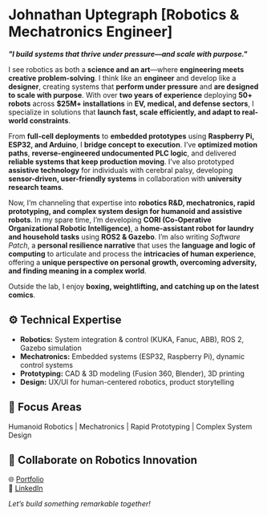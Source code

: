 # **Johnathan Uptegraph [Robotics & Mechatronics Engineer]**  
***"I build systems that thrive under pressure—and scale with purpose."***

I see robotics as both a **science and an art**—where **engineering meets creative problem-solving**. I think like an **engineer** and develop like a **designer**, creating systems that **perform under pressure** and **are designed to scale with purpose**. With over **two years of experience** deploying **50+ robots** across **$25M+ installations** in **EV, medical, and defense sectors**, I specialize in solutions that **launch fast, scale efficiently, and adapt to real-world constraints**.

From **full-cell deployments** to **embedded prototypes** using **Raspberry Pi, ESP32, and Arduino**, I **bridge concept to execution**. I’ve **optimized motion paths**, **reverse-engineered undocumented PLC logic**, and delivered **reliable systems that keep production moving**. I’ve also prototyped **assistive technology** for individuals with cerebral palsy, developing **sensor-driven, user-friendly systems** in collaboration with **university research teams**.

Now, I’m channeling that expertise into **robotics R&D, mechatronics, rapid prototyping, and complex system design for humanoid and assistive robots**. In my spare time, I’m developing **CORI (Co-Operative Organizational Robotic Intelligence)**, a **home-assistant robot for laundry and household tasks** using **ROS2 & Gazebo**. I’m also writing *Software Patch*, a **personal resilience narrative** that uses the **language and logic of computing** to articulate and process the **intricacies of human experience**, offering a **unique perspective on personal growth, overcoming adversity, and finding meaning in a complex world**.

Outside the lab, I enjoy **boxing, weightlifting, and catching up on the latest comics**.

## ⚙️ Technical Expertise
- **Robotics:** System integration & control (KUKA, Fanuc, ABB), ROS 2, Gazebo simulation  
- **Mechatronics:** Embedded systems (ESP32, Raspberry Pi), dynamic control systems  
- **Prototyping:** CAD & 3D modeling (Fusion 360, Blender), 3D printing  
- **Design:** UX/UI for human-centered robotics, product storytelling

## 🎯 Focus Areas
Humanoid Robotics | Mechatronics | Rapid Prototyping | Complex System Design

## 🔗 Collaborate on Robotics Innovation
🌐 [Portfolio](https://juptegraph.dev)  
💼 [LinkedIn](https://www.linkedin.com/in/johnathan-uptegraph-270576191)  

*Let’s build something remarkable together!*
